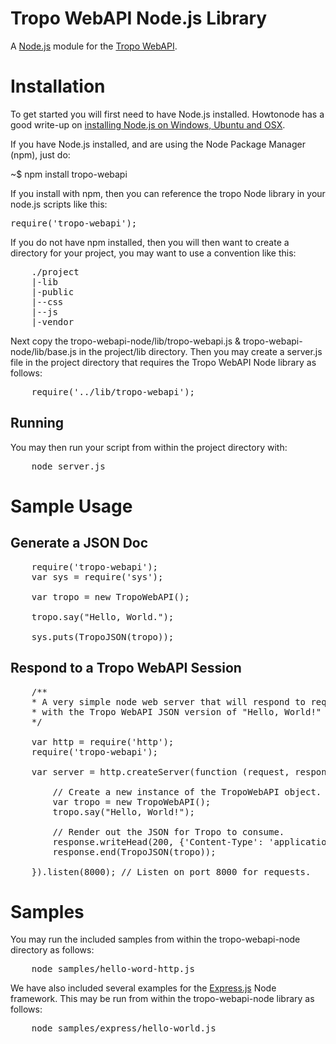 Tropo WebAPI Node.js Library
============================

A [Node.js](http://nodejs.org/ "Node.js") module for the [Tropo WebAPI](https://www.tropo.com/docs/webapi/ "Tropo WebAPI"). 

Installation
============

To get started you will first need to have Node.js installed. Howtonode has a good write-up on [installing Node.js on Windows, Ubuntu and OSX](http://howtonode.org/how-to-install-nodejs "Installing Node.js"). 


If you have Node.js installed, and are using the Node Package Manager (npm), just do:

~$ npm install tropo-webapi

If you install with npm, then you can reference the tropo Node library in your node.js scripts like this:

<pre>
require('tropo-webapi');
</pre>

If you do not have npm installed, then you will then want to create a directory for your project, you may want to use a convention like this:

<pre>
	./project
	|-lib
	|-public
	|--css
	|--js
	|-vendor
</pre>

Next copy the tropo-webapi-node/lib/tropo-webapi.js & tropo-webapi-node/lib/base.js in the project/lib directory. Then you may create a server.js file in the project directory that requires the Tropo WebAPI Node library as follows:

<pre>
	require('../lib/tropo-webapi');
</pre>

Running
-------

You may then run your script from within the project directory with:

<pre>
	node server.js
</pre>

Sample Usage
============

Generate a JSON Doc
-------------------

<pre>
	require('tropo-webapi');
	var sys = require('sys');

	var tropo = new TropoWebAPI();

	tropo.say("Hello, World.");

	sys.puts(TropoJSON(tropo));
</pre>

Respond to a Tropo WebAPI Session
---------------------------------

<pre>
	/**
	* A very simple node web server that will respond to requests
	* with the Tropo WebAPI JSON version of "Hello, World!" 
	*/

	var http = require('http');
	require('tropo-webapi');

	var server = http.createServer(function (request, response) {

		// Create a new instance of the TropoWebAPI object.
		var tropo = new TropoWebAPI();
		tropo.say("Hello, World!");

		// Render out the JSON for Tropo to consume.
		response.writeHead(200, {'Content-Type': 'application/json'});
		response.end(TropoJSON(tropo));

	}).listen(8000); // Listen on port 8000 for requests.
</pre>

Samples
=======

You may run the included samples from within the tropo-webapi-node directory as follows:

<pre>
	node samples/hello-word-http.js
</pre>

We have also included several examples for the [Express.js](http://expressjs.com/ "Express.js") Node framework. This may be run from within the tropo-webapi-node library as follows:

<pre>
	node samples/express/hello-world.js
</pre>